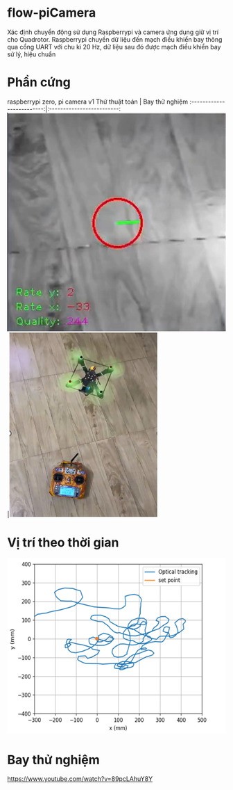 # flow-piCamera
Xác định chuyển động sử dụng Raspberrypi và camera ứng dụng giữ vị trí cho Quadrotor. Raspberrypi chuyền dữ liệu đến mạch điều khiển bay
thông qua cổng UART với chu kì 20 Hz, dữ liệu sau đó được mạch điều khiển bay sử lý, hiệu chuẩn 
# Phần cứng
raspberrypi zero,
pi camera v1
Thử thuật toán              |  Bay thử nghiệm
:-------------------------:|:-------------------------:
![exampl](./Picture1.png)  |![exampl](./Picture2.png)
# Vị trí theo thời gian
![exampl](./Picture3.png)

# Bay thử nghiệm
https://www.youtube.com/watch?v=89pcLAhuY8Y

